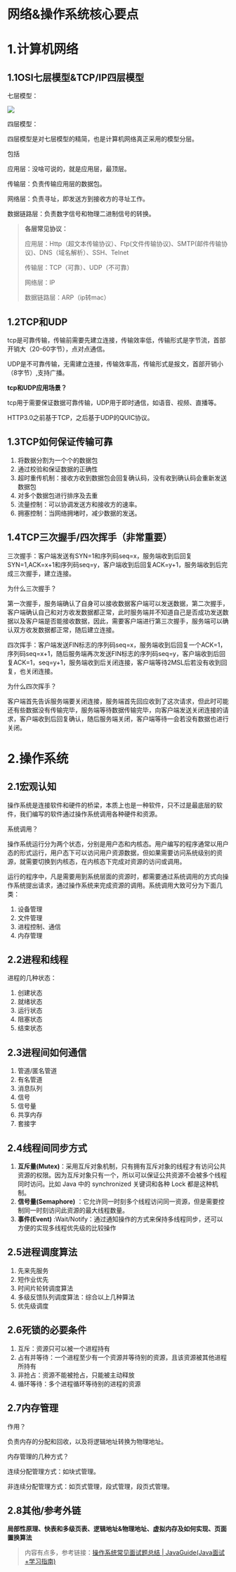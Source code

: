 # 网络&操作系统核心要点




# 1.计算机网络

## 1.1OSI七层模型&TCP/IP四层模型

七层模型：

![](https://image.okzhp.tk/img/20230228202004.png)

四层模型：

四层模型是对七层模型的精简，也是计算机网络真正采用的模型分层。

包括

应用层：没啥可说的，就是应用层，最顶层。

传输层：负责传输应用层的数据包。

网络层：负责寻址，即发送方到接收方的寻址工作。

数据链路层：负责数字信号和物理二进制信号的转换。

> **各层常见协议：**
>
> 应用层：Http（超文本传输协议）、Ftp(文件传输协议)、SMTP(邮件传输协议)、DNS（域名解析）、SSH、Telnet
>
> 传输层：TCP（可靠）、UDP（不可靠）
>
> 网络层：IP
>
> 数据链路层：ARP（ip转mac）

## 1.2TCP和UDP

tcp是可靠传输，传输前需要先建立连接，传输效率低，传输形式是字节流，首部开销大（20-60字节），点对点通信。

UDP是不可靠传输，无需建立连接，传输效率高，传输形式是报文，首部开销小（8字节）,支持广播。

**tcp和UDP应用场景？**

tcp用于需要保证数据可靠传输，UDP用于即时通信，如语音、视频、直播等。

HTTP3.0之前基于TCP，之后基于UDP的QUIC协议。

## 1.3TCP如何保证传输可靠

1. 将数据分割为一个个的数据包
2. 通过校验和保证数据的正确性
3. 超时重传机制：接收方收到数据包会回复确认码，没有收到确认码会重新发送数据包
4. 对多个数据包进行排序及去重
5. 流量控制：可以协调发送方和接收方的速率。
6. 拥塞控制：当网络拥堵时，减少数据的发送。

## 1.4TCP三次握手/四次挥手（非常重要）

三次握手：客户端发送有SYN=1和序列码seq=x，服务端收到后回复SYN=1,ACK=x+1和序列码seq=y，客户端收到后回复ACK=y+1，服务端收到后完成三次握手，建立连接。

为什么三次握手？

第一次握手，服务端确认了自身可以接收数据客户端可以发送数据，第二次握手，客户端确认自己和对方收发数据都正常，此时服务端并不知道自己是否成功发送数据以及客户端是否能接收数据，因此，需要客户端进行第三次握手，服务端可以确认双方收发数据都正常，随后建立连接。

四次挥手：客户端发送FIN标志的序列码seq=x，服务端收到后回复一个ACK=1，序列码seq=x+1，随后服务端再次发送FIN标志的序列码seq=y，客户端收到后回复ACK=1，seq=y+1，服务端收到后关闭连接，客户端等待2MSL后若没有收到回复，也关闭连接。

为什么四次挥手？

客户端首先告诉服务端要关闭连接，服务端首先回应收到了这次请求，但此时可能还有些数据没有传输完毕，服务端等待数据传输完毕，向客户端发送关闭连接的请求，客户端收到后回复确认，随后服务端关闭，客户端等待一会若没有数据也进行关闭。



# 2.操作系统

## 2.1宏观认知

操作系统是连接软件和硬件的桥梁，本质上也是一种软件，只不过是最底层的软件，我们编写的软件通过操作系统调用各种硬件和资源。

系统调用？

操作系统运行分为两个状态，分别是用户态和内核态。用户编写的程序通常以用户态的形式运行，用户态下可以访问用户资源数据，但如果需要访问系统级别的资源，就需要切换到内核态，在内核态下完成对资源的访问或调用。

运行的程序中，凡是需要用到系统层面的资源时，都需要通过系统调用的方式向操作系统提出请求，通过操作系统来完成资源的调用。系统调用大致可分为下面几类：

1. 设备管理
2. 文件管理
3. 进程控制、通信
4. 内存管理

## 2.2进程和线程

进程的几种状态：

1. 创建状态
2. 就绪状态
3. 运行状态
4. 阻塞状态
5. 结束状态

## 2.3进程间如何通信

1. 管道/匿名管道
2. 有名管道
3. 消息队列
4. 信号
5. 信号量
6. 共享内存
7. 套接字

## 2.4线程间同步方式

1. **互斥量(Mutex)**：采用互斥对象机制，只有拥有互斥对象的线程才有访问公共资源的权限。因为互斥对象只有一个，所以可以保证公共资源不会被多个线程同时访问。比如 Java 中的 synchronized 关键词和各种 Lock 都是这种机制。
2. **信号量(Semaphore)** ：它允许同一时刻多个线程访问同一资源，但是需要控制同一时刻访问此资源的最大线程数量。
3. **事件(Event)** :Wait/Notify：通过通知操作的方式来保持多线程同步，还可以方便的实现多线程优先级的比较操作

## 2.5进程调度算法

1. 先来先服务
2. 短作业优先
3. 时间片轮转调度算法
4. 多级反馈队列调度算法：综合以上几种算法
5. 优先级调度

## 2.6死锁的必要条件

1. 互斥：资源只可以被一个进程持有
2. 占有并等待：一个进程至少有一个资源并等待别的资源，且该资源被其他进程所持有
3. 非抢占：资源不能被抢占，只能被主动释放
4. 循环等待：多个进程循环等待别的进程的资源

## 2.7内存管理

作用？

负责内存的分配和回收，以及将逻辑地址转换为物理地址。

内存管理的几种方式？

连续分配管理方式：如块式管理。

非连续分配管理方式：如页式管理，段式管理，段页式管理。

## 2.8其他/参考外链

**局部性原理、快表和多级页表、逻辑地址&物理地址、虚拟内存及如何实现、页面置换算法**

> 内容有点多，参考链接：[操作系统常见面试题总结 | JavaGuide(Java面试+学习指南)](https://javaguide.cn/cs-basics/operating-system/operating-system-basic-questions-01.html#cpu-寻址了解吗-为什么需要虚拟地址空间)


